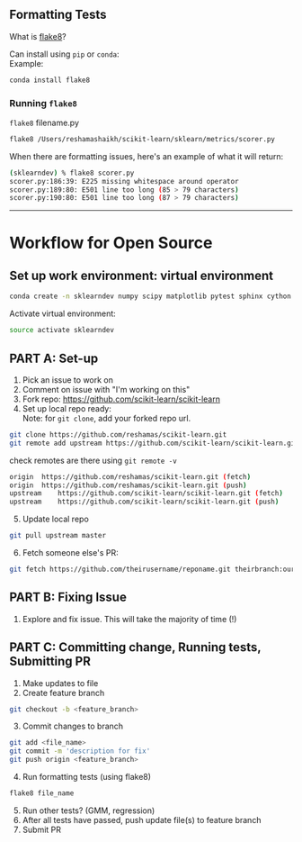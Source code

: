 

## Formatting Tests
What is [flake8](https://medium.com/python-pandemonium/what-is-flake8-and-why-we-should-use-it-b89bd78073f2)?

Can install using `pip` or `conda`:  
Example:  
```python
conda install flake8 
```

### Running `flake8`
`flake8` filename.py
```bash
flake8 /Users/reshamashaikh/scikit-learn/sklearn/metrics/scorer.py
```

When there are formatting issues, here's an example of what it will return:
```bash
(sklearndev) % flake8 scorer.py
scorer.py:186:39: E225 missing whitespace around operator
scorer.py:189:80: E501 line too long (85 > 79 characters)
scorer.py:190:80: E501 line too long (87 > 79 characters)
```

---

# Workflow for Open Source

## Set up work environment:  virtual environment
```bash
conda create -n sklearndev numpy scipy matplotlib pytest sphinx cython ipykernel
```
Activate virtual environment:  
```bash
source activate sklearndev
```

## PART A:  Set-up

1.  Pick an issue to work on
2.  Comment on issue with "I'm working on this"
3.  Fork repo:  https://github.com/scikit-learn/scikit-learn
4.  Set up local repo ready:  
Note:  for `git clone`, add your forked repo url.  
```bash
git clone https://github.com/reshamas/scikit-learn.git
git remote add upstream https://github.com/scikit-learn/scikit-learn.git
```
check remotes are there using `git remote -v`
```bash
origin	https://github.com/reshamas/scikit-learn.git (fetch)
origin	https://github.com/reshamas/scikit-learn.git (push)
upstream	https://github.com/scikit-learn/scikit-learn.git (fetch)
upstream	https://github.com/scikit-learn/scikit-learn.git (push)
```
5.  Update local repo
```bash
git pull upstream master
```
6. Fetch someone else's PR:
```bash
git fetch https://github.com/theirusername/reponame.git theirbranch:ourbranch
```

## PART B:  Fixing Issue

1.  Explore and fix issue.  This will take the majority of time (!)


## PART C:  Committing change, Running tests, Submitting PR

1.  Make updates to file
2.  Create feature branch
```bash
git checkout -b <feature_branch>
```
3.  Commit changes to branch
```bash
git add <file_name>
git commit -m 'description for fix'
git push origin <feature_branch>
```
4.  Run formatting tests (using flake8)
```bash
flake8 file_name
```
5.  Run other tests?   (GMM, regression)
6.  After all tests have passed, push update file(s) to feature branch
7.  Submit PR


